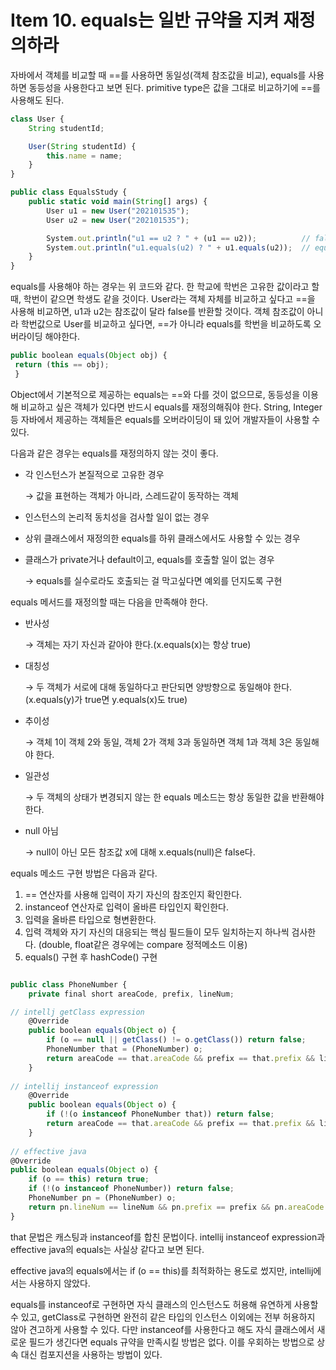 # Item 10. equals는 일반 규약을 지켜 재정의하라

자바에서 객체를 비교할 때 ==를 사용하면 동일성(객체 참조값을 비교), equals를 사용하면 동등성을 사용한다고 보면 된다. primitive type은 값을 그대로 비교하기에 ==를 사용해도 된다.

```jsx
class User {
    String studentId;

    User(String studentId) {
        this.name = name;
    }
}

public class EqualsStudy {
    public static void main(String[] args) {
        User u1 = new User("202101535");
        User u2 = new User("202101535");

        System.out.println("u1 == u2 ? " + (u1 == u2));          // false
        System.out.println("u1.equals(u2) ? " + u1.equals(u2));  // equals를 재정의해줬다면 true
    }
}

```

equals를 사용해야 하는 경우는 위 코드와 같다. 한 학교에 학번은 고유한 값이라고 할 때, 학번이 같으면 학생도 같을 것이다. User라는 객체 자체를 비교하고 싶다고 ==을 사용해 비교하면, u1과 u2는 참조값이 달라 false를 반환할 것이다. 객체 참조값이 아니라 학번값으로 User를 비교하고 싶다면, ==가 아니라 equals를 학번을 비교하도록 오버라이딩 해야한다.

```jsx
public boolean equals(Object obj) {
 return (this == obj);
 }
```

Object에서 기본적으로 제공하는 equals는 ==와 다를 것이 없으므로, 동등성을 이용해 비교하고 싶은 객체가 있다면 반드시 equals를 재정의해줘야 한다. String, Integer 등 자바에서 제공하는 객체들은 equals를 오버라이딩이 돼 있어 개발자들이 사용할 수 있다.

다음과 같은 경우는 equals를 재정의하지 않는 것이 좋다.

- 각 인스턴스가 본질적으로 고유한 경우
    
    → 값을 표현하는 객체가 아니라, 스레드같이 동작하는 객체
    
- 인스턴스의 논리적 동치성을 검사할 일이 없는 경우

- 상위 클래스에서 재정의한 equals를 하위 클래스에서도 사용할 수 있는 경우

- 클래스가 private거나 default이고, equals를 호출할 일이 없는 경우
    
    → equals를 실수로라도 호출되는 걸 막고싶다면 예외를 던지도록 구현
    

equals 메서드를 재정의할 때는 다음을 만족해야 한다.

- 반사성
    
    → 객체는 자기 자신과 같아야 한다.(x.equals(x)는 항상 true)
    
- 대칭성
    
    → 두 객체가 서로에 대해 동일하다고 판단되면 양방향으로 동일해야 한다.(x.equals(y)가 true면 y.equals(x)도 true)
    
- 추이성
    
    → 객체 1이 객체 2와 동일, 객체 2가 객체 3과 동일하면 객체 1과 객체 3은 동일해야 한다.
    
- 일관성
    
    → 두 객체의 상태가 변경되지 않는 한 equals 메소드는 항상 동일한 값을 반환해야 한다.
    
- null 아님
    
    → null이 아닌 모든 참조값 x에 대해 x.equals(null)은 false다.
    

equals 메소드 구현 방법은 다음과 같다.

1. == 연산자를 사용해 입력이 자기 자신의 참조인지 확인한다.
2. instanceof 연산자로 입력이 올바른 타입인지 확인한다.
3. 입력을 올바른 타입으로 형변환한다.
4. 입력 객체와 자기 자신의 대응되는 핵심 필드들이 모두 일치하는지 하나씩 검사한다. (double, float같은 경우에는 compare 정적메소드 이용)
5. equals() 구현 후 hashCode() 구현

```jsx

public class PhoneNumber {
    private final short areaCode, prefix, lineNum;

// intellj getClass expression
    @Override
    public boolean equals(Object o) {
        if (o == null || getClass() != o.getClass()) return false;
        PhoneNumber that = (PhoneNumber) o;
        return areaCode == that.areaCode && prefix == that.prefix && lineNum == that.lineNum;
    }
    
// intellij instanceof expression
    @Override
    public boolean equals(Object o) {
        if (!(o instanceof PhoneNumber that)) return false;
        return areaCode == that.areaCode && prefix == that.prefix && lineNum == that.lineNum;
    }
    
// effective java
@Override
public boolean equals(Object o) {
    if (o == this) return true; 
    if (!(o instanceof PhoneNumber)) return false; 
    PhoneNumber pn = (PhoneNumber) o;
    return pn.lineNum == lineNum && pn.prefix == prefix && pn.areaCode == areaCode;
}

```

that 문법은 캐스팅과 instanceof를 합친 문법이다. intellij instanceof expression과 effective java의 equals는 사실상 같다고 보면 된다.

effective java의 equals에서는 if (o == this)를 최적화하는 용도로 썼지만, intellij에서는 사용하지 않았다.

equals를 instanceof로 구현하면 자식 클래스의 인스턴스도 허용해 유연하게 사용할 수 있고, getClass로 구현하면 완전히 같은 타입의 인스턴스 이외에는 전부 허용하지 않아 견고하게 사용할 수 있다. 다만 instanceof를 사용한다고 해도 자식 클래스에서 새로운 필드가 생긴다면 equals 규약을 만족시킬 방법은 없다. 이를 우회하는 방법으로 상속 대신 컴포지션을 사용하는 방법이 있다.